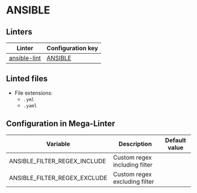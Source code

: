 <!-- markdownlint-disable MD003 MD020 MD033 MD041 -->
<!-- Generated by .automation/build.py, please do not update manually -->
<!-- Instead, update descriptor file at https://github.com/nvuillam/mega-linter/tree/master/megalinter/descriptors/ansible.yml -->
# ANSIBLE

## Linters

| Linter | Configuration key |
| ------ | ----------------- |
| [ansible-lint](ansible_ansible_lint.md) | [ANSIBLE](ansible_ansible_lint.md) |

## Linted files

- File extensions:
  - `.yml`
  - `.yaml`

## Configuration in Mega-Linter

| Variable | Description | Default value |
| ----------------- | -------------- | -------------- |
| ANSIBLE_FILTER_REGEX_INCLUDE | Custom regex including filter |  |
| ANSIBLE_FILTER_REGEX_EXCLUDE | Custom regex excluding filter |  |

